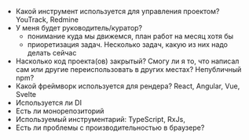 - Какой инструмент используется для управления проектом? YouTrack, Redmine
- У меня будет руководитель/куратор?
  - понимание куда мы движемся, план работ на месяц хотя бы
  - приоретизация задач. Несколько задач, какую из них надо делать сейчас
- Насколько код проекта(ов) закрытый? Смогу ли я то, что написал сам или другие переиспользовать в других местах? Непубличный npm?
- Какой фреймворк используется для рендера? React, Angular, Vue, Svelte
- Используется ли DI
- Есть ли монорепозиторий
- Используемый инструментарий: TypeScript, RxJs,
- Есть ли проблемы с производительностью в браузере? 
